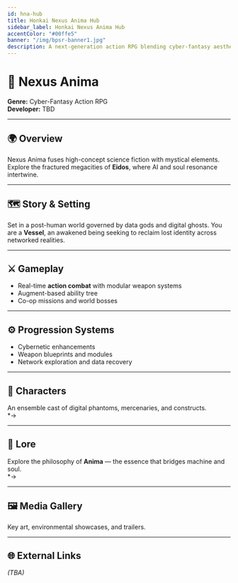 ```yaml
---
id: hna-hub
title: Honkai Nexus Anima Hub
sidebar_label: Honkai Nexus Anima Hub
accentColor: "#00ffe5"
banner: "/img/bpsr-banner1.jpg"
description: A next-generation action RPG blending cyber-fantasy aesthetics with immersive worldbuilding.
---
```


# 💠 Nexus Anima

**Genre:** Cyber-Fantasy Action RPG  
**Developer:** TBD  

---

## 🌍 Overview
Nexus Anima fuses high-concept science fiction with mystical elements. Explore the fractured megacities of **Eidos**, where AI and soul resonance intertwine.

---

## 🗺️ Story & Setting
Set in a post-human world governed by data gods and digital ghosts. You are a **Vessel**, an awakened being seeking to reclaim lost identity across networked realities.

---

## ⚔️ Gameplay
- Real-time **action combat** with modular weapon systems  
- Augment-based ability tree  
- Co-op missions and world bosses  

---

## ⚙️ Progression Systems
- Cybernetic enhancements  
- Weapon blueprints and modules  
- Network exploration and data recovery  

---

## 💫 Characters
An ensemble cast of digital phantoms, mercenaries, and constructs.  
*→ 

---

## 📜 Lore
Explore the philosophy of **Anima** — the essence that bridges machine and soul.  
*→ 

---

## 🖼️ Media Gallery
Key art, environmental showcases, and trailers.  

---

## 🌐 External Links
*(TBA)*

